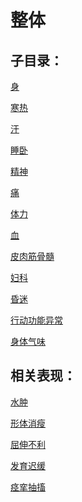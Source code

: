# 整体## 子目录：[身](https://zuoye.gmzyh.com/read/biaoxian/cat_身.md)[寒热](https://zuoye.gmzyh.com/read/biaoxian/cat_寒热.md)[汗](https://zuoye.gmzyh.com/read/biaoxian/cat_汗.md)[睡卧](https://zuoye.gmzyh.com/read/biaoxian/cat_睡卧.md)[精神](https://zuoye.gmzyh.com/read/biaoxian/cat_精神.md)[痛](https://zuoye.gmzyh.com/read/biaoxian/cat_痛.md)[体力](https://zuoye.gmzyh.com/read/biaoxian/cat_体力.md)[血](https://zuoye.gmzyh.com/read/biaoxian/cat_血.md)[皮肉筋骨髓](https://zuoye.gmzyh.com/read/biaoxian/cat_皮肉筋骨髓.md)[妇科](https://zuoye.gmzyh.com/read/biaoxian/cat_妇科.md)[昏迷](https://zuoye.gmzyh.com/read/biaoxian/cat_昏迷.md)[行动功能异常](https://zuoye.gmzyh.com/read/biaoxian/cat_行动功能异常.md)[身体气味](https://zuoye.gmzyh.com/read/biaoxian/cat_身体气味.md)## 相关表现：[水肿](https://zuoye.gmzyh.com/search?key=水肿)[形体消瘦](https://zuoye.gmzyh.com/search?key=形体消瘦)[屈伸不利](https://zuoye.gmzyh.com/search?key=屈伸不利)[发育迟缓](https://zuoye.gmzyh.com/search?key=发育迟缓)[痉挛抽搐](https://zuoye.gmzyh.com/search?key=痉挛抽搐)
